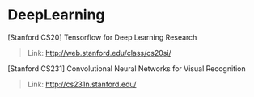 # DeepLearning

[Stanford CS20]  Tensorflow for Deep Learning Research
> Link: http://web.stanford.edu/class/cs20si/

[Stanford CS231] Convolutional Neural Networks for Visual Recognition
> Link: http://cs231n.stanford.edu/
